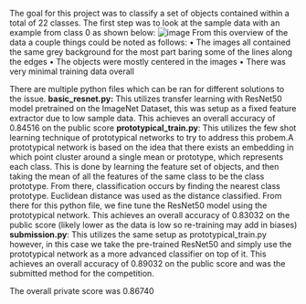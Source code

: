 The goal for this project was to classify a set of objects contained within a total of 22 classes. The first step was to look at the sample data with an example from class 0 as shown below:
 ![image](https://github.com/user-attachments/assets/87470b79-2b25-4630-9339-83e4efbecb25)
From this overview of the data a couple things could be noted as follows:
•	The images all contained the same grey background for the most part baring some of the lines along the edges
•	The objects were mostly centered in the images
•	There was very minimal training data overall


There are multiple python files which can be ran for different solutions to the issue.
**basic_resnet.py:** This utilizes transfer learning with  ResNet50 model pretrained on the ImageNet Dataset, this was setup as a fixed feature extractor due to low sample data.
This achieves an overall accuracy of 0.84516 on the public score
**prototypical_train.py**: This utilizes the few shot learning technique of prototypical networks to try to address this probem.A prototypical network is based on the idea that there exists an embedding in which point cluster around a single mean or prototype, which represents each class. 
This is done by learning the feature set of objects, and then taking the mean of all the features of the same class to be the class prototype. From there, classification occurs by finding the nearest class prototype. Euclidean distance was used as the distance classified.
From there for this python file, we fine tune the ResNet50 model using the prototypical network.
This achieves an overall accuracy of 0.83032 on the public score (likely lower as the data is low so re-training may add in biases)
**submission.py**: This utilizes the same setup as prototypical_train.py however, in this case we take the pre-trained ResNet50 and simply use the prototypical network as a more advanced classifier on top of it.
This achieves an overall accuracy of 0.89032 on the public score and was the submitted method for the competition.

The overall private score was 0.86740

